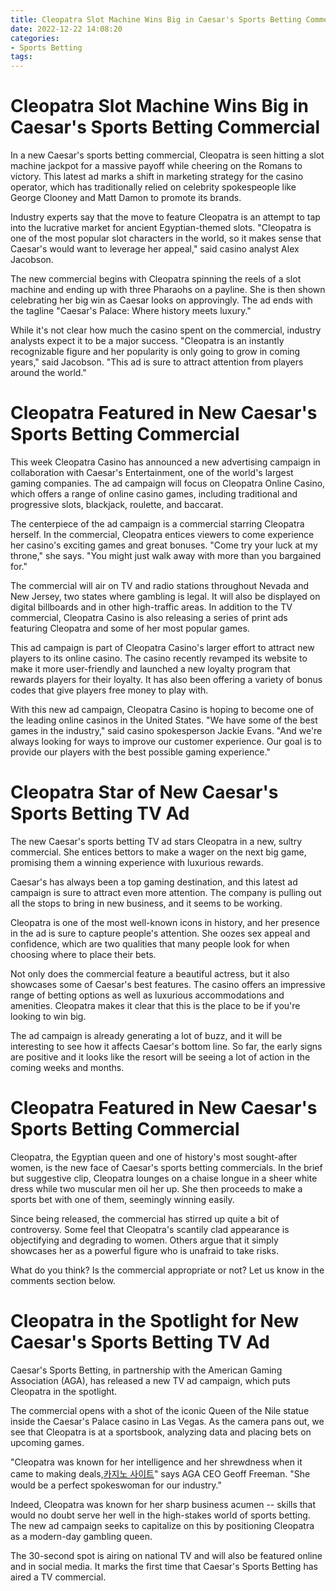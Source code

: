 ```yaml
---
title: Cleopatra Slot Machine Wins Big in Caesar's Sports Betting Commercial
date: 2022-12-22 14:08:20
categories:
- Sports Betting
tags:
---
```



#  Cleopatra Slot Machine Wins Big in Caesar's Sports Betting Commercial

In a new Caesar's sports betting commercial, Cleopatra is seen hitting a slot machine jackpot for a massive payoff while cheering on the Romans to victory. This latest ad marks a shift in marketing strategy for the casino operator, which has traditionally relied on celebrity spokespeople like George Clooney and Matt Damon to promote its brands.

Industry experts say that the move to feature Cleopatra is an attempt to tap into the lucrative market for ancient Egyptian-themed slots. "Cleopatra is one of the most popular slot characters in the world, so it makes sense that Caesar's would want to leverage her appeal," said casino analyst Alex Jacobson.

The new commercial begins with Cleopatra spinning the reels of a slot machine and ending up with three Pharaohs on a payline. She is then shown celebrating her big win as Caesar looks on approvingly. The ad ends with the tagline "Caesar's Palace: Where history meets luxury."

While it's not clear how much the casino spent on the commercial, industry analysts expect it to be a major success. "Cleopatra is an instantly recognizable figure and her popularity is only going to grow in coming years," said Jacobson. "This ad is sure to attract attention from players around the world."

#  Cleopatra Featured in New Caesar's Sports Betting Commercial

This week Cleopatra Casino has announced a new advertising campaign in collaboration with Caesar's Entertainment, one of the world's largest gaming companies. The ad campaign will focus on Cleopatra Online Casino, which offers a range of online casino games, including traditional and progressive slots, blackjack, roulette, and baccarat.

The centerpiece of the ad campaign is a commercial starring Cleopatra herself. In the commercial, Cleopatra entices viewers to come experience her casino's exciting games and great bonuses. "Come try your luck at my throne," she says. "You might just walk away with more than you bargained for."

The commercial will air on TV and radio stations throughout Nevada and New Jersey, two states where gambling is legal. It will also be displayed on digital billboards and in other high-traffic areas. In addition to the TV commercial, Cleopatra Casino is also releasing a series of print ads featuring Cleopatra and some of her most popular games.

This ad campaign is part of Cleopatra Casino's larger effort to attract new players to its online casino. The casino recently revamped its website to make it more user-friendly and launched a new loyalty program that rewards players for their loyalty. It has also been offering a variety of bonus codes that give players free money to play with.

With this new ad campaign, Cleopatra Casino is hoping to become one of the leading online casinos in the United States. "We have some of the best games in the industry," said casino spokesperson Jackie Evans. "And we're always looking for ways to improve our customer experience. Our goal is to provide our players with the best possible gaming experience."

#  Cleopatra Star of New Caesar's Sports Betting TV Ad

The new Caesar's sports betting TV ad stars Cleopatra in a new, sultry commercial. She entices bettors to make a wager on the next big game, promising them a winning experience with luxurious rewards.

Caesar's has always been a top gaming destination, and this latest ad campaign is sure to attract even more attention. The company is pulling out all the stops to bring in new business, and it seems to be working.

Cleopatra is one of the most well-known icons in history, and her presence in the ad is sure to capture people's attention. She oozes sex appeal and confidence, which are two qualities that many people look for when choosing where to place their bets.

Not only does the commercial feature a beautiful actress, but it also showcases some of Caesar's best features. The casino offers an impressive range of betting options as well as luxurious accommodations and amenities. Cleopatra makes it clear that this is the place to be if you're looking to win big.

The ad campaign is already generating a lot of buzz, and it will be interesting to see how it affects Caesar's bottom line. So far, the early signs are positive and it looks like the resort will be seeing a lot of action in the coming weeks and months.

#  Cleopatra Featured in New Caesar's Sports Betting Commercial

Cleopatra, the Egyptian queen and one of history's most sought-after women, is the new face of Caesar's sports betting commercials. In the brief but suggestive clip, Cleopatra lounges on a chaise longue in a sheer white dress while two muscular men oil her up. She then proceeds to make a sports bet with one of them, seemingly winning easily.

Since being released, the commercial has stirred up quite a bit of controversy. Some feel that Cleopatra's scantily clad appearance is objectifying and degrading to women. Others argue that it simply showcases her as a powerful figure who is unafraid to take risks.

What do you think? Is the commercial appropriate or not? Let us know in the comments section below.

#  Cleopatra in the Spotlight for New Caesar's Sports Betting TV Ad

Caesar's Sports Betting, in partnership with the American Gaming Association (AGA), has released a new TV ad campaign, which puts Cleopatra in the spotlight.

The commercial opens with a shot of the iconic Queen of the Nile statue inside the Caesar's Palace casino in Las Vegas. As the camera pans out, we see that Cleopatra is at a sportsbook, analyzing data and placing bets on upcoming games.

"Cleopatra was known for her intelligence and her shrewdness when it came to making deals,[카지노 사이트](https://choegocasino.com/)" says AGA CEO Geoff Freeman. "She would be a perfect spokeswoman for our industry."

Indeed, Cleopatra was known for her sharp business acumen -- skills that would no doubt serve her well in the high-stakes world of sports betting. The new ad campaign seeks to capitalize on this by positioning Cleopatra as a modern-day gambling queen.

The 30-second spot is airing on national TV and will also be featured online and in social media. It marks the first time that Caesar's Sports Betting has aired a TV commercial.